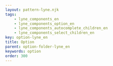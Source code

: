 ```yaml
---
layout: pattern-lyne.njk
tags: 
    - lyne_components_en
    - lyne_components_option_en
    - lyne_components_autocomplete_children_en
    - lyne_components_select_children_en
key: option-lyne_en
title: Option
parent: option-folder-lyne_en
keywords: option
order: 300
---
```

